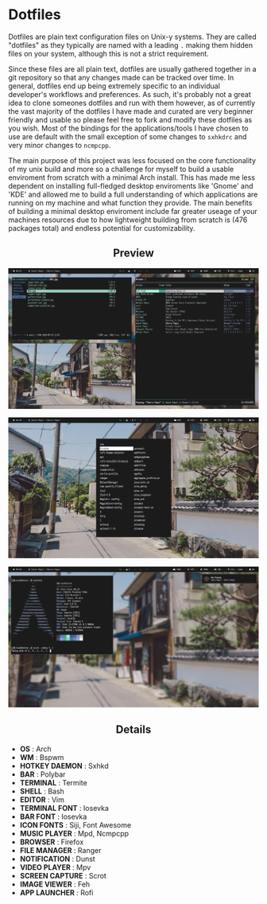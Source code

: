 Dotfiles
========

Dotfiles are plain text configuration files on Unix-y systems. They are called "dotfiles" as they typically are named with a leading `.` making them hidden files on your system, although this is not a strict requirement.

Since these files are all plain text, dotfiles are usually gathered together in a git repository so that any changes made can be tracked over time. In general, dotfiles end up being extremely specific to an individual developer's workflows and preferences. As such, it's probably not a great idea to clone someones dotfiles and run with them however, as of currently the vast majority of the dotfiles I have made and curated are very beginner friendly and usable so please feel free to fork and modify these dotfiles as you wish. Most of the bindings for the applications/tools I have chosen to use are default with the small exception of some changes to `sxhkdrc` and very minor changes to `ncmpcpp`.

The main purpose of this project was less focused on the core functionality of my unix build and more so a challenge for myself to build a usable enviroment from scratch with a minimal Arch install. This has made me less dependent on installing full-fledged desktop enviroments like 'Gnome' and 'KDE' and allowed me to build a full understanding of which applications are running on my machine and what function they provide. The main benefits of building a minimal desktop enviroment include far greater useage of your machines resources due to how lightweight building from scratch is (476 packages total) and endless potential for customizability.  

<h2 align="center">Preview</h2>

![screenshot](/screenshots/2020-09-26-184252_1366x768_scrot.png "ncmpcpp & ranger")

![screenshot](/screenshots/2020-09-26-184419_1366x768_scrot.png "Rofi")

![screenshot](/screenshots/2020-09-26-210343_1366x768_scrot.png "neofetch & dunst notifcation")

<h2 align="center">Details</h2>

+ **OS**                : Arch
+ **WM**                : Bspwm
+ **HOTKEY DAEMON**     : Sxhkd
+ **BAR**               : Polybar
+ **TERMINAL**          : Termite
+ **SHELL**             : Bash
+ **EDITOR**            : Vim
+ **TERMINAL FONT**     : Iosevka
+ **BAR FONT**          : Iosevka
+ **ICON FONTS**        : Siji, Font Awesome
+ **MUSIC PLAYER**      : Mpd, Ncmpcpp
+ **BROWSER**           : Firefox
+ **FILE MANAGER**      : Ranger
+ **NOTIFICATION**      : Dunst
+ **VIDEO PLAYER**      : Mpv
+ **SCREEN CAPTURE**    : Scrot
+ **IMAGE VIEWER**      : Feh
+ **APP LAUNCHER**      : Rofi
